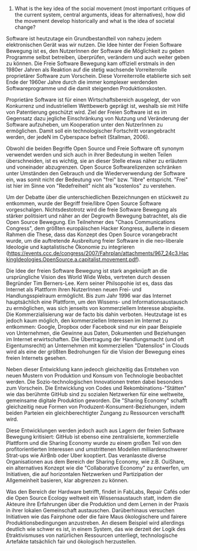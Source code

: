 1. What is the key idea of the social movement (most important critiques of the current system, central arguments, ideas for alternatives), how did the movement develop historically and what is the idea of societal change?


Software ist heutzutage ein Grundbestandteil von nahezu jedem elektronischen Gerät was wir nutzen. Die Idee hinter der Freien Software Bewegung ist es, den NutzerInnen der Software die Möglichkeit zu geben Programme selbst betreiben, überprüfen, verändern und auch weiter geben zu können. Die Freie Software Bewegung kam offiziell erstmals in den 1980er Jahren als Reaktion auf die stetig wachsende Vorreiterrolle proprietärer Software zum Vorschein. Diese Vorreiterrolle etablierte sich seit Ende der 1960er Jahre durch die immer komplexer werdenden Softwareprogramme und die damit steigenden Produktionskosten.

Proprietäre Software ist für einen Wirtschaftsbereich ausgelegt, der von Konkurrenz und industriellem Wettbewerb geprägt ist, weshalb sie mit Hilfe von Patentierung geschützt wird. Ziel der Freien Software ist es im Gegensatz dazu jegliche Einschränkung von Nutzung und Veränderung der Software aufzuheben, um Kooperation unter den NutzerInnen zu ermöglichen. Damit soll ein technologischer Fortschritt vorangebracht werden, der jedeN im Cyberspace befreit (Stallman, 2006).

Obwohl die beiden Begriffe Open Source und Freie Software oft synonym verwendet werden und sich auch in ihrer Bedeutung in weiten Teilen überschneiden, ist es wichtig, sie an dieser Stelle etwas näher zu erläutern und voneinader abzugrenzen. Open Source Softwarelizenzen schränken unter Umständen den Gebrauch und die Wiederverwendung der Software ein, was somit nicht der Bedeutung von "frei" bzw. "libre" entspricht. "Frei" ist hier im Sinne von "Redefreiheit" nicht als "kostenlos" zu verstehen.

Um der Debatte über die unterschiedlichen Bezeichnungen en stückweit zu entkommen, wurde der Begriff freie/libre Open Source Software vorgeschalgen. Nichtsdestotrotz wird die freie Software Bewegung als stärker politisiert und näher an der Degrowth Bewegung batrachtet, als die Open Source Bewegung. Ein Teilnehmer des "Chaos Communications Congress", dem größten europäischen Hacker Kongress, äußerte in diesem Rahmen die These, dass das Konzept des Open Source vorangebracht wurde, um die auftretende Ausbreitung freier Software in die neo-liberale Ideologie und kaptalistische Ökonomie zu integrieren (https://events.ccc.de/congress/2007/Fahrplan/attachments/967_24c3.HackingIdeologies.OpenSource.a.capitalist.movement.pdf).

Die Idee der freien Software Bewegung ist stark angeknüpft an die ursprüngliche Vision des World Wide Webs, vertreten durch dessen Begründer Tim Berners-Lee. Kern seiner Philsopohie ist es, dass das Internet als Plattform ihren NutzerInnen neuen Frei- und Handlungsspielraum ermöglicht. Bis zum Jahr 1996 war das Internet hauptsächlich eine Plattform, um den Wissens- und Informationsaustausch zu ermöglichen, was sich jenseits von kommerziellem Interesse abspielte. Die Kommerzialisierung war de facto bis dahin verboten. Heutzutage ist es jedoch kaum möglich, den kommerziellen Interessen im Internet zu entkommen: Google, Dropbox oder Facebook sind nur ein paar Beispiele von Unternehmen, die Gewinne aus Daten, Dokumenten und Beziehungen im Internet erwirtschaften. Die Übertragung der Handlungsmacht (und oft Eigentumsrecht) an Unternehmen mit kommerziellen "Datensilos" in Clouds wird als eine der größten Bedrohungen für die Vision der Bewegung eines freien Internets gesehen.

Neben dieser Entwicklung kann jedeoch gleichzeitig das Entstehen von neuen Mustern von Produktion und Konsum von Technologie beobachtet werden. Die Sozio-technologischen Innovationen treten dabei besonders zum Vorschein. Die Entwicklung von Codes und Rekombinations-"Stätten" wie das berühmte GitHub sind zu sozialen Netzwerken für eine weltweite, gemeinsame digitale Produktion geworden. Die "Sharing Economy" schafft gleichzeitig neue Formen von Produzent-Konsument-Beziehungen, indem beiden Parteien ein gleichberechtigter Zungang zu Ressourcen verschafft wird.

Diese Entwicklungen werden jedoch auch aus Lagern der freien Software Bewegung kritisiert: GitHub ist ebenso eine zentralisierte, kommerzielle Plattform und die Sharing Economy wurde zu einem großen Teil von den profitorientierten Interessen und umstrittenen Modellen milliardenschwerer Strat-ups wie AirBnb oder Uber kooptiert. Das veranlasste diverse Organisationen aus dem Bereich der Sharing Economy, wie z.B. OuiShare, ein alternatives Konzept wie die "Collaborative Economy" zu entwerfen, um Initiativen, die auf horizontalen Netzwerken und Partizipation der Allgemeinheit basieren, klar abgrenzen zu können.

Was den Bereich der Hardware betrifft, findet in FabLabs, Repair Cafés oder die Open Source Ecology weltweit ein Wissensaustauch statt, indem die Akteure ihre Erfahrungen über die Produktion und dem Lernen in der Praxis in ihrer lokalen Gemeinschaft austauschen. Darüberhinaus versuchen Initiativen wie das Fairphone oder die faire Maus ökologischere und fairere Produktionsbedingungen anzustreben. An diesem Beispiel wird allerdings deutlich wie schwer es ist, in einem System, das wie derzeit der Logik des Etraktivismuses von natürlichen Ressourcen unterliegt, technologische Artefakte tatsächlich fair und ökologisch herzustellen.
